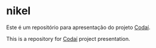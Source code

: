 # nikel

Este é um repositório para apresentação do projeto [Codaí](https://codai.growdev.com.br/).

This is a repository for [Codaí](https://codai.growdev.com.br/) project presentation.
